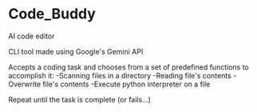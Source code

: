 # Code_Buddy
AI code editor 

CLI tool made using Google's Gemini API

Accepts a coding task and chooses from a set of predefined functions to accomplish it:
-Scanning files in a directory
-Reading file's contents
-Overwrite file's contents
-Execute python interpreter on a file

Repeat until the task is complete (or fails...)